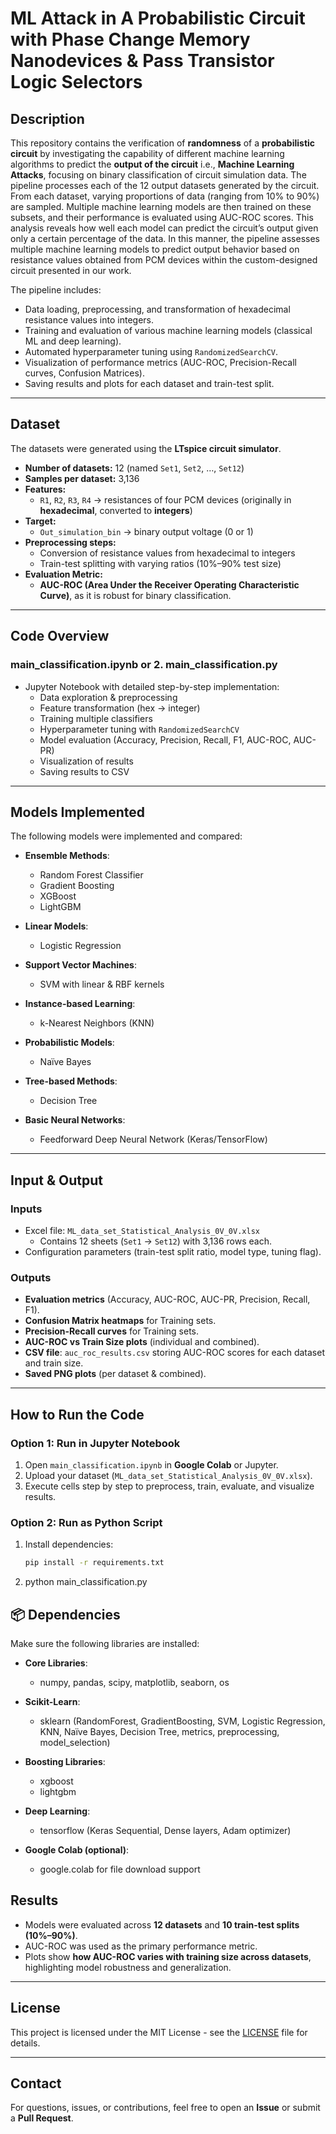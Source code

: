 # ML Attack in A Probabilistic Circuit with Phase Change Memory Nanodevices & Pass Transistor Logic Selectors

## Description
This repository contains the verification of **randomness** of a **probabilistic circuit** by investigating the capability of different machine learning algorithms to predict the **output of the circuit** i.e., **Machine Learning Attacks**, focusing on binary classification of circuit simulation data. The pipeline processes each of the 12 output datasets generated by the circuit. From each dataset, varying proportions of data (ranging from 10% to 90%) are sampled. Multiple machine learning models are then trained on these subsets, and their performance is evaluated using AUC-ROC scores. This analysis reveals how well each model can predict the circuit’s output given only a certain percentage of the data.
In this manner, the pipeline assesses multiple machine learning models to predict output behavior based on resistance values obtained from PCM devices within the custom-designed circuit presented in our work.

The pipeline includes: 
- Data loading, preprocessing, and transformation of hexadecimal resistance values into integers.  
- Training and evaluation of various machine learning models (classical ML and deep learning).  
- Automated hyperparameter tuning using `RandomizedSearchCV`.  
- Visualization of performance metrics (AUC-ROC, Precision-Recall curves, Confusion Matrices).  
- Saving results and plots for each dataset and train-test split.  

---

## Dataset

The datasets were generated using the **LTspice circuit simulator**.  

- **Number of datasets:** 12 (named `Set1`, `Set2`, …, `Set12`)  
- **Samples per dataset:** 3,136  
- **Features:**  
  - `R1`, `R2`, `R3`, `R4` → resistances of four PCM devices (originally in **hexadecimal**, converted to **integers**)  
- **Target:**  
  - `Out_simulation_bin` → binary output voltage (0 or 1)  
- **Preprocessing steps:**  
  - Conversion of resistance values from hexadecimal to integers  
  - Train-test splitting with varying ratios (10%–90% test size)  
- **Evaluation Metric:**  
  - **AUC-ROC (Area Under the Receiver Operating Characteristic Curve)**, as it is robust for binary classification.  

---

## Code Overview

### **main_classification.ipynb** or **2. main_classification.py**
- Jupyter Notebook with detailed step-by-step implementation:
  - Data exploration & preprocessing
  - Feature transformation (hex → integer)
  - Training multiple classifiers
  - Hyperparameter tuning with `RandomizedSearchCV`
  - Model evaluation (Accuracy, Precision, Recall, F1, AUC-ROC, AUC-PR)
  - Visualization of results
  - Saving results to CSV

---

## Models Implemented
The following models were implemented and compared:  

- **Ensemble Methods**:  
  - Random Forest Classifier  
  - Gradient Boosting  
  - XGBoost 
  - LightGBM  

- **Linear Models**:  
  - Logistic Regression  

- **Support Vector Machines**:  
  - SVM with linear & RBF kernels  

- **Instance-based Learning**:  
  - k-Nearest Neighbors (KNN)  

- **Probabilistic Models**:  
  - Naïve Bayes  

- **Tree-based Methods**:  
  - Decision Tree  

- **Basic Neural Networks**:  
  - Feedforward Deep Neural Network (Keras/TensorFlow)  

---

## Input & Output

### **Inputs**
- Excel file: `ML_data_set_Statistical_Analysis_0V_0V.xlsx`  
  - Contains 12 sheets (`Set1` → `Set12`) with 3,136 rows each.  
- Configuration parameters (train-test split ratio, model type, tuning flag).  

### **Outputs**
- **Evaluation metrics** (Accuracy, AUC-ROC, AUC-PR, Precision, Recall, F1).  
- **Confusion Matrix heatmaps** for Training sets.  
- **Precision-Recall curves** for Training sets.  
- **AUC-ROC vs Train Size plots** (individual and combined).  
- **CSV file**: `auc_roc_results.csv` storing AUC-ROC scores for each dataset and train size.  
- **Saved PNG plots** (per dataset & combined).  

---

## How to Run the Code

### **Option 1: Run in Jupyter Notebook**
1. Open `main_classification.ipynb` in **Google Colab** or Jupyter.  
2. Upload your dataset (`ML_data_set_Statistical_Analysis_0V_0V.xlsx`).  
3. Execute cells step by step to preprocess, train, evaluate, and visualize results.  

### **Option 2: Run as Python Script**
1. Install dependencies:
   ```sh
   pip install -r requirements.txt
2. python main_classification.py

## 📦 Dependencies

Make sure the following libraries are installed:  

- **Core Libraries**:  
  - numpy, pandas, scipy, matplotlib, seaborn, os  

- **Scikit-Learn**:  
  - sklearn (RandomForest, GradientBoosting, SVM, Logistic Regression, KNN, Naïve Bayes, Decision Tree, metrics, preprocessing, model_selection)  

- **Boosting Libraries**:  
  - xgboost  
  - lightgbm  

- **Deep Learning**:  
  - tensorflow (Keras Sequential, Dense layers, Adam optimizer)  

- **Google Colab (optional)**:  
  - google.colab for file download support  

## Results
- Models were evaluated across **12 datasets** and **10 train-test splits (10%–90%)**.  
- AUC-ROC was used as the primary performance metric.  
- Plots show **how AUC-ROC varies with training size across datasets**, highlighting model robustness and generalization.  

---

## License
This project is licensed under the MIT License - see the [LICENSE](LICENSE) file for details.  

---

## Contact
For questions, issues, or contributions, feel free to open an **Issue** or submit a **Pull Request**.  
